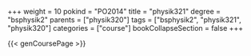 +++
weight = 10
pokind = "PO2014"
title = "physik321"
degree = "bsphysik2"
parents = ["physik320"]
tags = ["bsphysik2", "physik321", "physik320"]
categories = ["course"]
bookCollapseSection = false
+++

{{< genCoursePage >}}
